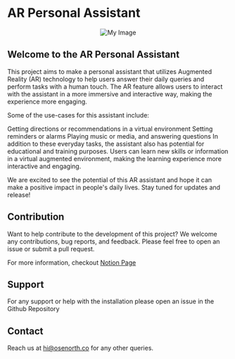 # AR Personal Assistant

<p style="text-align:center;">
  <img src="https://user-images.githubusercontent.com/91052315/211756117-b59f79ba-f8d6-4475-88af-7a9433779140.png" alt="My Image">
</p>


## Welcome to the AR Personal Assistant
This project aims to make a personal assistant that utilizes Augmented Reality (AR) technology to help users answer their daily queries and perform tasks with a human touch. The AR feature allows users to interact with the assistant in a more immersive and interactive way, making the experience more engaging.

Some of the use-cases for this assistant include:

Getting directions or recommendations in a virtual environment
Setting reminders or alarms
Playing music or media, and answering questions
In addition to these everyday tasks, the assistant also has potential for educational and training purposes. Users can learn new skills or information in a virtual augmented environment, making the learning experience more interactive and engaging.

We are excited to see the potential of this AR assistant and hope it can make a positive impact in people's daily lives. Stay tuned for updates and release!

## Contribution
Want to help contribute to the development of this project? We welcome any contributions, bug reports, and feedback. Please feel free to open an issue or submit a pull request.

For more information, checkout [Notion Page](https://osenorth.notion.site/AR-Personal-Assistant-2c09623734294109b375d6157b5a549c)

## Support
For any support or help with the installation please open an issue in the Github Repository

## Contact
Reach us at hi@osenorth.co for any other queries.



